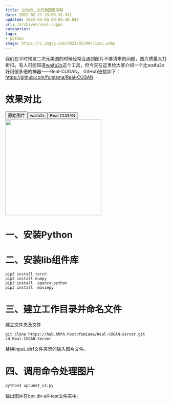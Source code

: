 ```yaml
---
title: 让你的二次元美图更清晰
date: 2022-02-21 13:06:31.541
updated: 2022-05-04 09:03:40.845
url: /archives/real-cugan
categories: 
tags: 
- python
image: https://i.imgtg.com/2023/02/09/c1zeL.webp
---
```


我们在平时预览二次元美图的时候经常会遇到图片不够清晰的问题，图片质量大打折扣。有人可能知道[waifu2x](http://waifu2x.udp.jp/)这个工具，但今天在这里给大家介绍一个比waifu2x好用很多倍的神器——Real-CUGAN。
GitHub链接如下：https://github.com/fumiama/Real-CUGAN

# 效果对比
<button onclick="document.querySelector('#pic').src='https://img.gejiba.com/images/17baca4ad88182932fc76a90ae3b021a.jpg'">原始图片</button><button onclick="document.querySelector('#pic').src='https://img.gejiba.com/images/3f2dfbcbdafd20ba77699c1c2d95d520.jpg'">waifu2x</button><button onclick="document.querySelector('#pic').src='https://img.gejiba.com/images/8f76fd4c566a873a669b3fe445bcf490.jpg'">Real-CUGAN</button>
<img id="pic" style="width:300px" src="https://img.gejiba.com/images/17baca4ad88182932fc76a90ae3b021a.jpg" />
# 一、安装Python
# 二、安装lib组件库
```
pip3 install torch
pip3 install numpy
pip3 install  opencv-python
pip3 install  moviepy
```
# 三、建立工作目录并命名文件
建立文件夹及文件
```
git clone https://hub.hhhh.host/fumiama/Real-CUGAN-Server.git
cd Real-CUGAN-Server
```
替换input_dir1文件夹里的输入图片文件。
# 四、调用命令处理图片
```python
python3 upcunet_v3.py
```
输出图片在opt-dir-all-test文件夹中。
